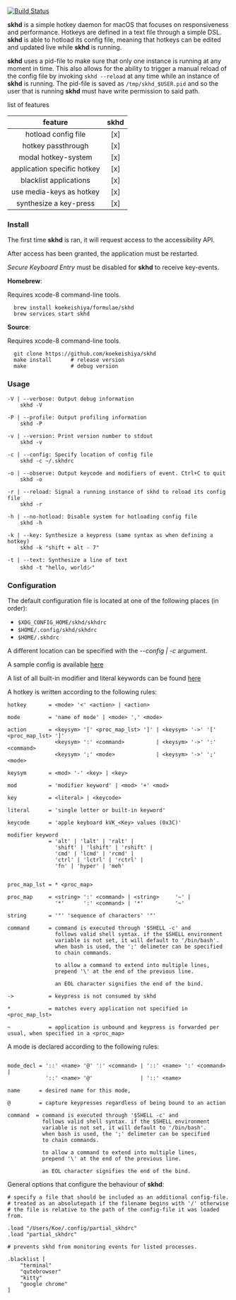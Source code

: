 [![Build Status](https://travis-ci.org/koekeishiya/skhd.svg?branch=master)](https://travis-ci.org/koekeishiya/skhd)

**skhd** is a simple hotkey daemon for macOS that focuses on responsiveness and performance.
Hotkeys are defined in a text file through a simple DSL. **skhd** is able to hotload its config file, meaning that hotkeys can be edited and updated live while **skhd** is running.

**skhd** uses a pid-file to make sure that only one instance is running at any moment in time. This also allows for the ability to trigger
a manual reload of the config file by invoking `skhd --reload` at any time while an instance of **skhd** is running. The pid-file is saved
as `/tmp/skhd_$USER.pid` and so the user that is running **skhd** must have write permission to said path.

list of features

| feature                    | skhd |
|:--------------------------:|:----:|
| hotload config file        | [x]  |
| hotkey passthrough         | [x]  |
| modal hotkey-system        | [x]  |
| application specific hotkey| [x]  |
| blacklist applications     | [x]  |
| use media-keys as hotkey   | [x]  |
| synthesize a key-press     | [x]  |

### Install

The first time **skhd** is ran, it will request access to the accessibility API.

After access has been granted, the application must be restarted.

*Secure Keyboard Entry* must be disabled for **skhd** to receive key-events.

**Homebrew**:

Requires xcode-8 command-line tools.

      brew install koekeishiya/formulae/skhd
      brew services start skhd

**Source**:

Requires xcode-8 command-line tools.

      git clone https://github.com/koekeishiya/skhd
      make install      # release version
      make              # debug version

### Usage

```
-V | --verbose: Output debug information
    skhd -V

-P | --profile: Output profiling information
    skhd -P

-v | --version: Print version number to stdout
    skhd -v

-c | --config: Specify location of config file
    skhd -c ~/.skhdrc

-o | --observe: Output keycode and modifiers of event. Ctrl+C to quit
    skhd -o

-r | --reload: Signal a running instance of skhd to reload its config file
    skhd -r

-h | --no-hotload: Disable system for hotloading config file
    skhd -h

-k | --key: Synthesize a keypress (same syntax as when defining a hotkey)
    skhd -k "shift + alt - 7"

-t | --text: Synthesize a line of text
    skhd -t "hello, worldシ"
```

### Configuration

The default configuration file is located at one of the following places (in order):

 - `$XDG_CONFIG_HOME/skhd/skhdrc`
 - `$HOME/.config/skhd/skhdrc`
 - `$HOME/.skhdrc`

A different location can be specified with the *--config | -c* argument.

A sample config is available [here](https://github.com/koekeishiya/skhd/blob/master/examples/skhdrc)

A list of all built-in modifier and literal keywords can be found [here](https://github.com/koekeishiya/skhd/issues/1)

A hotkey is written according to the following rules:
```
hotkey       = <mode> '<' <action> | <action>

mode         = 'name of mode' | <mode> ',' <mode>

action       = <keysym> '[' <proc_map_lst> ']' | <keysym> '->' '[' <proc_map_lst> ']'
               <keysym> ':' <command>          | <keysym> '->' ':' <command>
               <keysym> ';' <mode>             | <keysym> '->' ';' <mode>

keysym       = <mod> '-' <key> | <key>

mod          = 'modifier keyword' | <mod> '+' <mod>

key          = <literal> | <keycode>

literal      = 'single letter or built-in keyword'

keycode      = 'apple keyboard kVK_<Key> values (0x3C)'

modifier keyword
             = 'alt' | 'lalt' | 'ralt' |
               'shift' | 'lshift' | 'rshift' |
               'cmd' | 'lcmd' | 'rcmd' |
               'ctrl' | 'lctrl' | 'rctrl' |
               'fn' | 'hyper' | 'meh'


proc_map_lst = * <proc_map>

proc_map     = <string> ':' <command> | <string>     '~' |
               '*'      ':' <command> | '*'          '~'

string       = '"' 'sequence of characters' '"'

command      = command is executed through '$SHELL -c' and
               follows valid shell syntax. if the $SHELL environment
               variable is not set, it will default to '/bin/bash'.
               when bash is used, the ';' delimeter can be specified
               to chain commands.

               to allow a command to extend into multiple lines,
               prepend '\' at the end of the previous line.

               an EOL character signifies the end of the bind.

->           = keypress is not consumed by skhd

*            = matches every application not specified in <proc_map_lst>

~            = application is unbound and keypress is forwarded per usual, when specified in a <proc_map>
```

A mode is declared according to the following rules:
```

mode_decl = '::' <name> '@' ':' <command> | '::' <name> ':' <command> |
            '::' <name> '@'               | '::' <name>

name      = desired name for this mode,

@         = capture keypresses regardless of being bound to an action

command  = command is executed through '$SHELL -c' and
           follows valid shell syntax. if the $SHELL environment
           variable is not set, it will default to '/bin/bash'.
           when bash is used, the ';' delimeter can be specified
           to chain commands.

           to allow a command to extend into multiple lines,
           prepend '\' at the end of the previous line.

           an EOL character signifies the end of the bind.
```

General options that configure the behaviour of **skhd**:
```
# specify a file that should be included as an additional config-file.
# treated as an absolutepath if the filename begins with '/' otherwise
# the file is relative to the path of the config-file it was loaded from.

.load "/Users/Koe/.config/partial_skhdrc"
.load "partial_skhdrc"

# prevents skhd from monitoring events for listed processes.

.blacklist [
    "terminal"
    "qutebrowser"
    "kitty"
    "google chrome"
]
```
